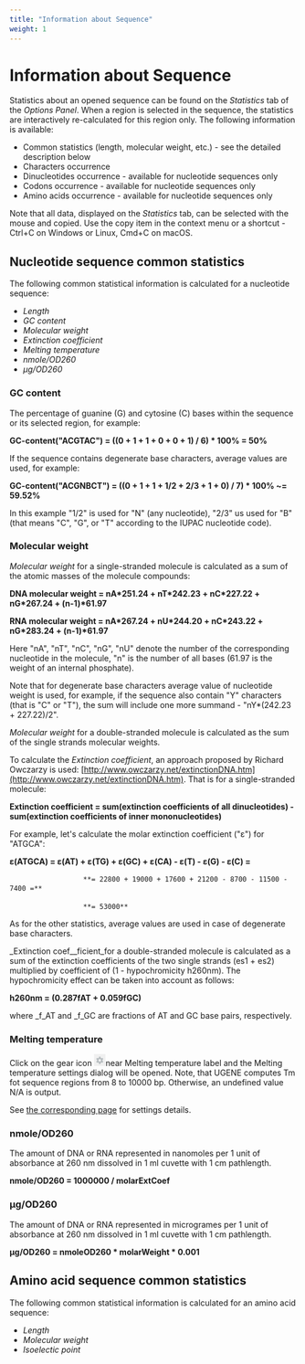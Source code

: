 ```yaml
---
title: "Information about Sequence"
weight: 1
---
```



# Information about Sequence

Statistics about an opened sequence can be found on the _Statistics_ tab of the _Options Panel_. When a region is selected in the sequence, the statistics are interactively re-calculated for this region only. The following information is available:

*   Common statistics (length, molecular weight, etc.) - see the detailed description below
*   Characters occurrence
*   Dinucleotides occurrence - available for nucleotide sequences only
*   Codons occurrence - available for nucleotide sequences only
*   Amino  acids occurrence - available for nucleotide sequences only

Note that all data, displayed on the _Statistics_ tab, can be selected with the mouse and copied. Use the copy item in the context menu or a shortcut - Ctrl+C on Windows or Linux, Cmd+C on macOS.

Nucleotide sequence common statistics
-------------------------------------

The following common statistical information is calculated for a nucleotide sequence:

*   _Length_
*   _GC content_
*   _Molecular weight_
*   _Extinction coefficient_
*   _Melting temperature_
*   _nmole/OD260_
*   _μg/OD260_

### GC content

The percentage of guanine (G) and cytosine (C) bases within the sequence or its selected region, for example:

**GC-content("ACGTAC") = ((0 + 1 + 1 + 0 + 0 + 1) / 6) \* 100% = 50%**

If the sequence contains degenerate base characters, average values are used, for example:

**GC-content("ACGNBCT") = ((0 + 1 + 1 + 1/2 + 2/3 + 1 + 0) / 7) \* 100% ~= 59.52%**

In this example "1/2" is used for "N" (any nucleotide), "2/3" us used for "B" (that means "C", "G", or "T" according to the IUPAC nucleotide code).

### Molecular weight

_Molecular weight_ for a single-stranded molecule is calculated as a sum of the atomic masses of the molecule compounds:

**DNA molecular weight  = nA\*251.24 + nT\*242.23 + nC\*227.22 + nG\*267.24 + (n-1)\*61.97**

**RNA molecular weight = nA\*267.24 + nU\*244.20 + nC\*243.22 + nG\*283.24 + (n-1)\*61.97**

Here "nA", "nT", "nC", "nG", "nU" denote the number of the corresponding nucleotide in the molecule, "n" is the number of all bases (61.97 is the weight of an internal phosphate).

Note that for degenerate base characters average value of nucleotide weight is used, for example, if the sequence also contain "Y" characters (that is "C" or "T"), the sum will include one more summand - "nY\*(242.23 + 227.22)/2".

_Molecular weight_ for a double-stranded molecule is calculated as the sum of the single strands molecular weights.

To calculate the _Extinction coefficient_, an approach proposed by Richard Owczarzy is used: [http://www.owczarzy.net/extinctionDNA.htm](http://www.owczarzy.net/extinctionDNA.htm). That is for a single-stranded molecule:

**Extinction coefficient = sum(extinction coefficients of all dinucleotides) - sum(extinction coefficients of inner mononucleotides)**

For example, let's calculate the molar extinction coefficient ("ε") for "ATGCA":

**ε(ATGCA) = ε(AT) + ε(TG) + ε(GC) + ε(CA) - ε(T) - ε(G) - ε(C) =**

                      **= 22800 + 19000 + 17600 + 21200 - 8700 - 11500 - 7400 =**

                      **= 53000**

As for the other statistics, average values are used in case of degenerate base characters.

_Extinction coef__ficient_for a double-stranded molecule is calculated as a sum of the extinction coefficients of the two single strands (es1 + es2) multiplied by coefficient of (1 - hypochromicity h260nm). The hypochromicity effect can be taken into account as follows:

**h260nm = (0.287fAT + 0.059fGC)**

where _f_AT and _f_GC are fractions of AT and GC base pairs, respectively.

### Melting temperature

Click on the gear icon ![](/images/65929387/94078798.png)near Melting temperature label and the Melting temperature settings dialog will be opened.
Note, that  UGENE computes Tm fot sequence regions from 8 to 10000 bp. Otherwise, an undefined value N/A is output.

See [the corresponding page](https://doc.ugene.net/wiki/display/UM/Melting+tempeature) for settings details.

### nmole/OD260

The amount of DNA or RNA represented in nanomoles per 1 unit of absorbance at 260 nm dissolved in 1 ml cuvette with 1 cm pathlength.

**nmole/OD260 = 1000000 / molarExtCoef**

### μg/OD260

The amount of DNA or RNA represented in microgrames per 1 unit of absorbance at 260 nm dissolved in 1 ml cuvette with 1 cm pathlength.

**μg/OD260 = nmoleOD260 \* molarWeight \* 0.001**

Amino acid sequence common statistics
-------------------------------------

The following common statistical information is calculated for an amino acid sequence:

*   _Length_
*   _Molecular weight_
*   _Isoelectic point_
